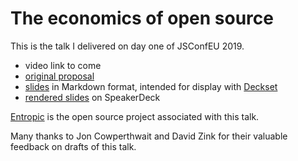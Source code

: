 # The economics of open source

This is the talk I delivered on day one of JSConfEU 2019.

* video link to come
* [original proposal](./proposal.md)
* [slides](./slides.md) in Markdown format, intended for display with [Deckset](https://www.deckset.com)
* [rendered slides](https://speakerdeck.com/ceejbot/the-economics-of-package-management) on SpeakerDeck

[Entropic](https://github.com/entropic-dev/entropic/) is the open source project associated with this talk.

Many thanks to Jon Cowperthwait and David Zink for their valuable feedback on drafts of this talk.

